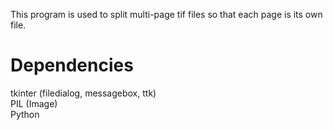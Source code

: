 This program is used to split multi-page tif files so that each page is its own file.

# Dependencies 
tkinter (filedialog, messagebox, ttk)  
PIL (Image)  
Python  
